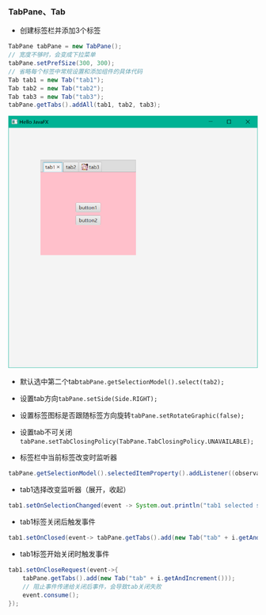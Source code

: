 ### TabPane、Tab

* 创建标签栏并添加3个标签
  
```java
TabPane tabPane = new TabPane();
// 宽度不够时，会变成下拉菜单
tabPane.setPrefSize(300, 300);  
// 省略每个标签中常规设置和添加组件的具体代码
Tab tab1 = new Tab("tab1");  
Tab tab2 = new Tab("tab2");  
Tab tab3 = new Tab("tab3");
tabPane.getTabs().addAll(tab1, tab2, tab3);
```

![](../assets/Pasted%20image%2020220515084512.png)

* 默认选中第二个tab`tabPane.getSelectionModel().select(tab2);`

* 设置tab方向`tabPane.setSide(Side.RIGHT);`

* 设置标签图标是否跟随标签方向旋转`tabPane.setRotateGraphic(false);`

* 设置tab不可关闭`tabPane.setTabClosingPolicy(TabPane.TabClosingPolicy.UNAVAILABLE);`

* 标签栏中当前标签改变时监听器
  
```java
tabPane.getSelectionModel().selectedItemProperty().addListener((observable, oldValue, newValue) -> System.out.println(newValue.getText()));
```

* tab1选择改变监听器（展开，收起）
  
```java
tab1.setOnSelectionChanged(event -> System.out.println("tab1 selected status：" + tab1.isSelected()));
```

* tab1标签关闭后触发事件
  
```java
tab1.setOnClosed(event-> tabPane.getTabs().add(new Tab("tab" + i.getAndIncrement())));
```

* tab1标签开始关闭时触发事件
  
```java
tab1.setOnCloseRequest(event->{  
    tabPane.getTabs().add(new Tab("tab" + i.getAndIncrement()));  
    // 阻止事件传递给关闭后事件，会导致tab关闭失败  
    event.consume();  
});
```